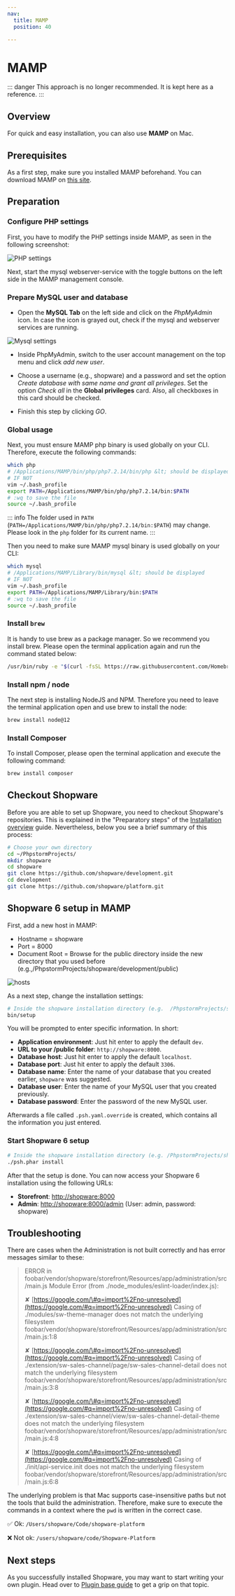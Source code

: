 ```yaml
---
nav:
  title: MAMP
  position: 40

---
```


# MAMP

::: danger
This approach is no longer recommended. It is kept here as a reference.
:::

## Overview

For quick and easy installation, you can also use **MAMP** on Mac.

## Prerequisites

As a first step, make sure you installed MAMP beforehand. You can download MAMP on [this site](https://www.mamp.info/en/downloads/).

## Preparation

### Configure PHP settings

First, you have to modify the PHP settings inside MAMP, as seen in the following screenshot:

![PHP settings](../../../.gitbook/assets/10-mac-os-x-php.png)

Next, start the mysql webserver-service with the toggle buttons on the left side in the MAMP management console.

### Prepare MySQL user and database

- Open the **MySQL Tab** on the left side and click on the *PhpMyAdmin* icon. In case the icon is grayed out, check if the mysql and webserver services are running.

![Mysql settings](../../../.gitbook/assets/10-mac-os-x-mysql.png)

- Inside PhpMyAdmin, switch to the user account management on the top menu and click *add new user*.

- Choose a username \(e.g., shopware\) and a password and set the option *Create database with same name and grant all privileges*. Set the option *Check all* in the **Global privileges** card. Also, all checkboxes in this card should be checked.

- Finish this step by clicking *GO*.

### Global usage

Next, you must ensure MAMP php binary is used globally on your CLI. Therefore, execute the following commands:

```bash
which php
# /Applications/MAMP/bin/php/php7.2.14/bin/php &lt; should be displayed
# IF NOT
vim ~/.bash_profile
export PATH=/Applications/MAMP/bin/php/php7.2.14/bin:$PATH
# :wq to save the file
source ~/.bash_profile
```

::: info
The folder used in `PATH` \(`PATH=/Applications/MAMP/bin/php/php7.2.14/bin:$PATH`\) may change. Please look in the `php` folder for its current name.
:::

Then you need to make sure MAMP mysql binary is used globally on your CLI:

```bash
which mysql
# /Applications/MAMP/Library/bin/mysql &lt; should be displayed
# IF NOT
vim ~/.bash_profile
export PATH=/Applications/MAMP/Library/bin:$PATH
# :wq to save the file
source ~/.bash_profile
```

### Install `brew`

It is handy to use brew as a package manager. So we recommend you install brew. Please open the terminal application again and run the command stated below:

```bash
/usr/bin/ruby -e "$(curl -fsSL https://raw.githubusercontent.com/Homebrew/install/master/install)"
```

### Install npm / node

The next step is installing NodeJS and NPM. Therefore you need to leave the terminal application open and use brew to install the node:

```bash
brew install node@12
```

### Install Composer

To install Composer, please open the terminal application and execute the following command:

```bash
brew install composer
```

## Checkout Shopware

Before you are able to set up Shopware, you need to checkout Shopware's repositories. This is explained in the "Preparatory steps" of the [Installation overview](overview)  guide. Nevertheless, below you see a brief summary of this process:

```bash
# Choose your own directory
cd ~/PhpstormProjects/
mkdir shopware
cd shopware
git clone https://github.com/shopware/development.git
cd development
git clone https://github.com/shopware/platform.git
```

## Shopware 6 setup in MAMP

First, add a new host in MAMP:

- Hostname = shopware
- Port = 8000
- Document Root = Browse for the public directory inside the new directory that you used before \(e.g.,/PhpstormProjects/shopware/development/public\)

![hosts](../../../.gitbook/assets/10-mac-os-x-net.png)

As a next step, change the installation settings:

```bash
# Inside the shopware installation directory (e.g.  /PhpstormProjects/shopware/development)
bin/setup
```

You will be prompted to enter specific information. In short:

- **Application environment**: Just hit enter to apply the default `dev`.
- **URL to your /public folder**: `http://shopware:8000`.
- **Database host**: Just hit enter to apply the default `localhost`.
- **Database port**: Just hit enter to apply the default `3306`.
- **Database name**: Enter the name of your database that you created earlier, `shopware` was suggested.
- **Database user**: Enter the name of your MySQL user that you created previously.
- **Database password**: Enter the password of the new MySQL user.

Afterwards a file called `.psh.yaml.override` is created, which contains all the information you just entered.

### Start Shopware 6 setup

```bash
# Inside the shopware installation directory (e.g. /PhpstormProjects/shopware/development) 
./psh.phar install
```

After that the setup is done. You can now access your Shopware 6 installation using the following URLs:
<!-- markdown-link-check-disable -->
- **Storefront**: [http://shopware:8000](http://shopware:8000)
- **Admin**: [http://shopware:8000/admin](http://shopware:8000/admin) \(User: admin, password: shopware\)
<!-- markdown-link-check-enable -->

## Troubleshooting

There are cases when the Administration is not built correctly and has error messages similar to these:

> ERROR in foobar/vendor/shopware/storefront/Resources/app/administration/src/main.js Module Error \(from ./node\_modules/eslint-loader/index.js\):
>
> ✘ [https://google.com/\#q=import%2Fno-unresolved](https://google.com/#q=import%2Fno-unresolved) Casing of ./modules/sw-theme-manager does not match the underlying filesystem  
> foobar/vendor/shopware/storefront/Resources/app/administration/src/main.js:1:8
>
> ✘ [https://google.com/\#q=import%2Fno-unresolved](https://google.com/#q=import%2Fno-unresolved) Casing of ./extension/sw-sales-channel/page/sw-sales-channel-detail does not match the underlying filesystem  
> foobar/vendor/shopware/storefront/Resources/app/administration/src/main.js:3:8
>
> ✘ [https://google.com/\#q=import%2Fno-unresolved](https://google.com/#q=import%2Fno-unresolved) Casing of ./extension/sw-sales-channel/view/sw-sales-channel-detail-theme does not match the underlying filesystem  
> foobar/vendor/shopware/storefront/Resources/app/administration/src/main.js:4:8
>
> ✘ [https://google.com/\#q=import%2Fno-unresolved](https://google.com/#q=import%2Fno-unresolved) Casing of ./init/api-service.init does not match the underlying filesystem  
> foobar/vendor/shopware/storefront/Resources/app/administration/src/main.js:6:8

The underlying problem is that Mac supports case-insensitive paths but not the tools that build the administration. Therefore, make sure to execute the commands in a context where the `pwd` is written in the correct case.

✅ Ok: `/Users/shopware/Code/shopware-platform`

❌ Not ok: `/users/shopware/code/Shopware-Platform`

## Next steps

As you successfully installed Shopware, you may want to start writing your own plugin. Head over to [Plugin base guide](../../plugins/plugins/plugin-base-guide) to get a grip on that topic.
